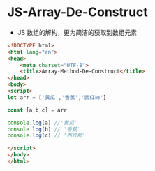 # JS-Array-De-Construct

- JS 数组的解构，更为简洁的获取到数组元素

```html
<!DOCTYPE html>
<html lang="en">
<head>
    <meta charset="UTF-8">
    <title>Array-Method-De-Construct</title>
</head>
<body>
<script>
let arr = ['黄瓜','香蕉','西红柿']

const [a,b,c] = arr

console.log(a) //'黄瓜'
console.log(b) // '香蕉'
console.log(c) // '西红柿'

</script>
</body>
</html>
```

